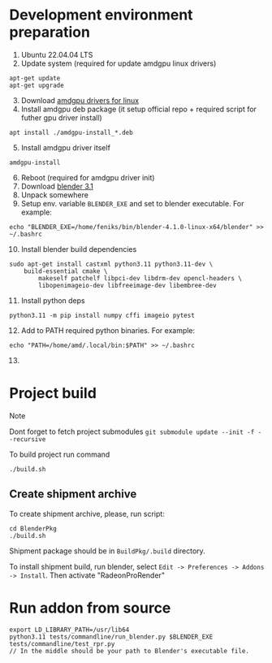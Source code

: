 # Development environment preparation

1. Ubuntu 22.04.04 LTS 
2. Update system (required for update amdgpu linux drivers)
```
apt-get update
apt-get upgrade
```
3. Download [amdgpu drivers for linux](https://www.amd.com/en/support/linux-drivers)
4. Install amdgpu deb package (it setup official repo + required script for futher gpu driver install)
```
apt install ./amdgpu-install_*.deb
```
5. Install amdgpu driver itself
```
amdgpu-install
```
6. Reboot (required for amdgpu driver init)
7. Download [blender 3.1](https://www.blender.org/download)
8. Unpack somewhere
9. Setup env. variable `BLENDER_EXE` and set to blender executable. For example:
```
echo "BLENDER_EXE=/home/feniks/bin/blender-4.1.0-linux-x64/blender" >> ~/.bashrc
```

10. Install blender build dependencies
```
sudo apt-get install castxml python3.11 python3.11-dev \
	build-essential cmake \
        makeself patchelf libpci-dev libdrm-dev opencl-headers \
        libopenimageio-dev libfreeimage-dev libembree-dev
```
11. Install python deps
```
python3.11 -m pip install numpy cffi imageio pytest
```
12. Add to PATH required python binaries. For example:
```
echo "PATH=/home/amd/.local/bin:$PATH" >> ~/.bashrc
```
13.  


# Project build

> [!NOTE]
> Dont forget to fetch project submodules  `git submodule update --init -f --recursive`

To build project run command
```
./build.sh
```

## Create shipment archive
To create shipment archive, please, run script:
```
cd BlenderPkg
./build.sh
```
Shipment package should be in  `BuildPkg/.build` directory. 

To install shipment build, run blender, select `Edit -> Preferences -> Addons -> Install`. 
Then activate "RadeonProRender"

# Run addon from source
```
export LD_LIBRARY_PATH=/usr/lib64
python3.11 tests/commandline/run_blender.py $BLENDER_EXE tests/commandline/test_rpr.py
// In the middle should be your path to Blender's executable file.
```

